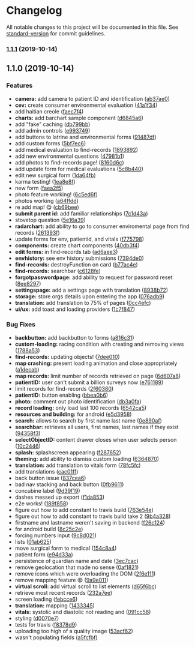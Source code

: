 # Changelog

All notable changes to this project will be documented in this file. See [standard-version](https://github.com/conventional-changelog/standard-version) for commit guidelines.

### [1.1.1](https://github.com/hopetambala/puente-ionic-datacollection/compare/v1.1.0...v1.1.1) (2019-10-14)

## 1.1.0 (2019-10-14)


### Features

* **camera:** add camera to patient ID and identification ([ab37ae0](https://github.com/hopetambala/puente-ionic-datacollection/commit/ab37ae078bb0e2f223ed70fb8f97e920ee5e4664))
* **cev:** create consumer environmental evaluation ([41a1f34](https://github.com/hopetambala/puente-ionic-datacollection/commit/41a1f34f173feeced4d862289789def200354020))
* add haitian creole ([faec7f4](https://github.com/hopetambala/puente-ionic-datacollection/commit/faec7f402c729064519812e7b04ae47cdfa06500))
* **charts:** add barchart sample component ([d6845a6](https://github.com/hopetambala/puente-ionic-datacollection/commit/d6845a6c846cdeb66400ddca91c9873c1babed14))
* add "fake" caching ([db799bb](https://github.com/hopetambala/puente-ionic-datacollection/commit/db799bbad5ca2e688fef59bd480469e3026002c1))
* add admin controls ([e993749](https://github.com/hopetambala/puente-ionic-datacollection/commit/e99374964e83c571e9e10d38529a71c1a7e65ab8))
* add buttons to latrine and environmental forms ([91487df](https://github.com/hopetambala/puente-ionic-datacollection/commit/91487dfa4f287370012bc7db6f0686be4bf3da99))
* add custom forms ([5bf7ec6](https://github.com/hopetambala/puente-ionic-datacollection/commit/5bf7ec60a0ed68850753a506fb0aeadbfe1cde72))
* add medical evaluation to find-records ([1893892](https://github.com/hopetambala/puente-ionic-datacollection/commit/1893892ad426d4012cf42b636fd0def9cc921944))
* add new environmental questions ([47981b1](https://github.com/hopetambala/puente-ionic-datacollection/commit/47981b1fd9db069d27453c0da08eef0c21684ecc))
* add photos to find-records page! ([8160d6c](https://github.com/hopetambala/puente-ionic-datacollection/commit/8160d6c6c0497150de2b9f123abf3615a5f0863a))
* add update form for medical evaluations ([5c8b440](https://github.com/hopetambala/puente-ionic-datacollection/commit/5c8b44014c62cdecbda12f4bcc46c54949b2db58))
* edit new surgical form ([1da64fb](https://github.com/hopetambala/puente-ionic-datacollection/commit/1da64fbe3b37b51958e5502a178b707aefd1065d))
* karma testing! ([1ea8e8f](https://github.com/hopetambala/puente-ionic-datacollection/commit/1ea8e8f48e84b5f1a4582351b55da56a098c0351))
* new form ([faea2f5](https://github.com/hopetambala/puente-ionic-datacollection/commit/faea2f5cd170a762c9728e5cd4184e16c95b5e3a))
* photo feature working! ([6c5ed6f](https://github.com/hopetambala/puente-ionic-datacollection/commit/6c5ed6fd1bf228aab32e722be40d10121076624c))
* photos working ([a64ffdd](https://github.com/hopetambala/puente-ionic-datacollection/commit/a64ffdd3704f3abd3e7d3781c7951baf40df5609))
* re add map! :yum: ([cb69bee](https://github.com/hopetambala/puente-ionic-datacollection/commit/cb69beede7b333a759801538e41ba33bac0f38bd))
* **submit parent id:** add familiar relationships ([7c1d43a](https://github.com/hopetambala/puente-ionic-datacollection/commit/7c1d43aa086d99fbd8f6a4dace6f76c8f2a2955a))
* stovetop question ([5e16a39](https://github.com/hopetambala/puente-ionic-datacollection/commit/5e16a395e1bd8f9d63730677dbe8c8d6ed10203d))
* **radarchart:** add ability to go to consumer enviromental page from find records ([261393f](https://github.com/hopetambala/puente-ionic-datacollection/commit/261393f964a450d4bf8476dba960fd914b62b915))
* update forms for env, patientid, and vitals ([f775798](https://github.com/hopetambala/puente-ionic-datacollection/commit/f7757989b6ffd14a6bede0af94f3438b70125312))
* **components:** create chart components ([40db3f4](https://github.com/hopetambala/puente-ionic-datacollection/commit/40db3f4ae5e4880a5df28d2abd2439156b0e9a5a))
* **edit forms:** in find-records tab ([ad6aee3](https://github.com/hopetambala/puente-ionic-datacollection/commit/ad6aee309c63660d6ad7abc780ff73d3f6edeb96))
* **envhistory:** see env history submissions ([7394de0](https://github.com/hopetambala/puente-ionic-datacollection/commit/7394de08d5d346ec298149a8a32563d91be51a3f))
* **find-records:** destroyFunction on card ([b77ac4e](https://github.com/hopetambala/puente-ionic-datacollection/commit/b77ac4e29d1aca331b3257191f121dc791d77896))
* **find-records:** searchbar ([c6128fe](https://github.com/hopetambala/puente-ionic-datacollection/commit/c6128fe5fa969045fe0d2994c783931c625224af))
* **forgotpasswordpage:** add ability to request for password reset ([8ee8297](https://github.com/hopetambala/puente-ionic-datacollection/commit/8ee8297dc578ba1c056a50b955ab24dacf5eee36))
* **settingspage:** add a settings page with translation ([8938b72](https://github.com/hopetambala/puente-ionic-datacollection/commit/8938b72c210aa4f9c3f095cf031f9a71712443f5))
* **storage:** store orgs details upon entering the app ([076adb9](https://github.com/hopetambala/puente-ionic-datacollection/commit/076adb9934eb641a4dc416d645fdc3421143319a))
* **translation:** add translation to 75% of pages ([0cc4efc](https://github.com/hopetambala/puente-ionic-datacollection/commit/0cc4efcad900c1cd45f2ed5a69d2756c24eed616))
* **ui/ux:** add toast and loading providers ([1c7f847](https://github.com/hopetambala/puente-ionic-datacollection/commit/1c7f847d45242fadc5cd9335059b24aa2ebdfda6))


### Bug Fixes

* **backbutton:** add backbutton to forms ([a816c31](https://github.com/hopetambala/puente-ionic-datacollection/commit/a816c310de8e234b059384fffd76f9574f769ff6))
* **custom-loading:** racing condition with creating and removing views ([1788a53](https://github.com/hopetambala/puente-ionic-datacollection/commit/1788a53ba50835abab066ada0b983dbe101581c8))
* **find-records:** updating objects! ([7dee010](https://github.com/hopetambala/puente-ionic-datacollection/commit/7dee010a891f4a022418d45b1a948cc0735aad8a))
* **map crashing:** present loading animation and close appropriately ([a1decab](https://github.com/hopetambala/puente-ionic-datacollection/commit/a1decab4f846373b1729ab3afc205cbc2073fd08))
* **map records:** limit number of records retrieved on page ([6d607a8](https://github.com/hopetambala/puente-ionic-datacollection/commit/6d607a894c6e88cacb81f1a55060f1c39aa5ad6e))
* **patientID:** user can't submit a billion surveys now ([e761189](https://github.com/hopetambala/puente-ionic-datacollection/commit/e761189787dc68598a8825f827493d54c7e2d39f))
* limit records for find-records ([2f60380](https://github.com/hopetambala/puente-ionic-datacollection/commit/2f603805fd042e536033e876d1ed89ed21656832))
* **patientID:** button enabling ([bbea0b6](https://github.com/hopetambala/puente-ionic-datacollection/commit/bbea0b67732f6376299439fd73c6a49b3d7706a8))
* **photo:** comment out photo identification ([db3a0fa](https://github.com/hopetambala/puente-ionic-datacollection/commit/db3a0fa69c0987b3b504a87e0ebe71dc999a1054))
* **record loading:** only load last 100 records ([6542ca5](https://github.com/hopetambala/puente-ionic-datacollection/commit/6542ca5177e2dd6b5c2a4c103524783d1b828f2a))
* **resources and building:** for android ([e5d3958](https://github.com/hopetambala/puente-ionic-datacollection/commit/e5d395889fe9672c1f1a736823c20d7e9c476f84))
* **search:** allows to search by first name last name ([0e890af](https://github.com/hopetambala/puente-ionic-datacollection/commit/0e890afff4499e3bae942b5c54a420979d4ac463))
* **searchbar:** retrieves all users, first names, last names if they exist ([94358f3](https://github.com/hopetambala/puente-ionic-datacollection/commit/94358f3fbd05c34677b44ad26a4992057bbde153))
* **selectObjectID:** content drawer closes when user selects person ([10c2446](https://github.com/hopetambala/puente-ionic-datacollection/commit/10c2446790a97ea9e4df9ffad3c57b881a28910b))
* **splash:** splashscreen appearing ([f287652](https://github.com/hopetambala/puente-ionic-datacollection/commit/f28765231a7f27b9c3224dc0540e6107fdc6a49a))
* **theming:** add ability to dismiss custom loading ([6364870](https://github.com/hopetambala/puente-ionic-datacollection/commit/636487027790373da1517e4e9b87df6c77285264))
* **translation:** add translation to vitals form ([78fc5fc](https://github.com/hopetambala/puente-ionic-datacollection/commit/78fc5fc428744d78033032cabbf2f2e6f44f9527))
* add translations ([cac01ff](https://github.com/hopetambala/puente-ionic-datacollection/commit/cac01ffc4483dbe5bdb5a5d90f37b47f11692bb6))
* back button issue ([837cea6](https://github.com/hopetambala/puente-ionic-datacollection/commit/837cea653349e336ed17fac3a998fa2808eb2958))
* bad nav stacking and back button ([0fb9611](https://github.com/hopetambala/puente-ionic-datacollection/commit/0fb96110a05163a021b0dd4186aa73e2d8f814f6))
* concubine label ([9d39f19](https://github.com/hopetambala/puente-ionic-datacollection/commit/9d39f19b36741d3cd1b8394ccf7d95dae0815731))
* dashes messed up export ([f1da853](https://github.com/hopetambala/puente-ionic-datacollection/commit/f1da853a52a1bcebb731e8db490432d3a0efa169))
* e2e works! ([189f858](https://github.com/hopetambala/puente-ionic-datacollection/commit/189f858586520455fbd59727550781d30ca33778))
* figure out how to add constant to travis build ([763e54e](https://github.com/hopetambala/puente-ionic-datacollection/commit/763e54ea4855fd644cbfe475560de238bc4e8fc7))
* figure out how to add constant to travis build take 2 ([9b4a328](https://github.com/hopetambala/puente-ionic-datacollection/commit/9b4a3286e96baaacd6b0856c4b85612ceb366ded))
* firstname and lastname weren't saving in backend ([f26c124](https://github.com/hopetambala/puente-ionic-datacollection/commit/f26c124bc7a5b9b52aea4151c51186360a0bb9f6))
* for android build ([8c25c2e](https://github.com/hopetambala/puente-ionic-datacollection/commit/8c25c2edeccb0f0a9c997b613cac690583bd6473))
* forcing numbers input ([9c8d021](https://github.com/hopetambala/puente-ionic-datacollection/commit/9c8d0216d69f997376b9ad832585256caec7398c))
* lists ([01ab625](https://github.com/hopetambala/puente-ionic-datacollection/commit/01ab625dd8890eedade12b36aca76ef92da1173a))
* move surgical form to medical ([154c8a4](https://github.com/hopetambala/puente-ionic-datacollection/commit/154c8a4fc80b11ca228645ef789ecec4eb7b1878))
* patient form ([e94d33a](https://github.com/hopetambala/puente-ionic-datacollection/commit/e94d33a4866b377f816863683aa9f4526d5caff5))
* persistence of guardian name and date ([3ec7cac](https://github.com/hopetambala/puente-ionic-datacollection/commit/3ec7cac8d5b49e05c97ebc4d1dbd1ec69453ba73))
* remove geolocation that made no sense ([0af1821](https://github.com/hopetambala/puente-ionic-datacollection/commit/0af1821e80f97dc579d7ccf98fd5a8068e1dd649))
* remove icons which were overloading the DOM ([2f6e111](https://github.com/hopetambala/puente-ionic-datacollection/commit/2f6e111e91322cbc15cd2a04a48a2eedc442fa9f))
* remove mapping feature :anguished: ([9a9e011](https://github.com/hopetambala/puente-ionic-datacollection/commit/9a9e011e054140bd5772e9039d2544eafb4fc94f))
* **virtual scroll:** add virtual scroll to list elements ([d65f6bc](https://github.com/hopetambala/puente-ionic-datacollection/commit/d65f6bca79da555358c5eed9ba81caac6c09b8d4))
* retrieve most recent records ([232a7ee](https://github.com/hopetambala/puente-ionic-datacollection/commit/232a7ee7c19aa7afcac0077c07173cb92685b41a))
* screen loading ([febcce6](https://github.com/hopetambala/puente-ionic-datacollection/commit/febcce6bfc178d6393b7eccf2e72dcd56bc932dc))
* **translation:** mapping ([1433345](https://github.com/hopetambala/puente-ionic-datacollection/commit/14333455bf267846566b55881464674e69b0f772))
* **vitals:** systolic and diastolic not reading and ([091cc58](https://github.com/hopetambala/puente-ionic-datacollection/commit/091cc5825582086d8d33e76923903885081cf6b1))
* styling ([d0070e7](https://github.com/hopetambala/puente-ionic-datacollection/commit/d0070e78fad0756269a83343e3e12541de10555c))
* tests for travis ([f8378d9](https://github.com/hopetambala/puente-ionic-datacollection/commit/f8378d92d6ac42262d0344ffb1af141ff7c8d32a))
* uploading too high of a quality image ([53acf62](https://github.com/hopetambala/puente-ionic-datacollection/commit/53acf624a4afa3ba9a1f9e850ca048ce983f0a6a))
* wasn't populating fields ([a5fcfbf](https://github.com/hopetambala/puente-ionic-datacollection/commit/a5fcfbf2b3090d5cf806ac6ada51a0c43ae43ab2))
